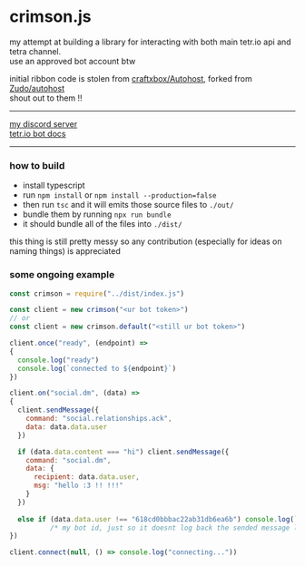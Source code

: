 # crimson.js

my attempt at building a library for interacting with both main tetr.io api and tetra channel.  
use an approved bot account btw

initial ribbon code is stolen from [craftxbox/Autohost](https://github.com/craftxbox/Autohost), forked from [Zudo/autohost](https://gitlab.com/Zudo/autohost)  
shout out to them !!

---

[my discord server](https://discord.gg/C2qHe7F)  
[tetr.io bot docs](https://github.com/Poyo-SSB/tetrio-bot-docs)

---

### how to build

- install typescript
- run `npm install` or `npm install --production=false`
- then run `tsc` and it will emits those source files to `./out/` 
- bundle them by running `npx run bundle`
- it should bundle all of the files into `./dist/`
  
this thing is still pretty messy so any contribution (especially for ideas on naming things) is appreciated

### some ongoing example

```js
const crimson = require("../dist/index.js")

const client = new crimson("<ur bot token>")
// or
const client = new crimson.default("<still ur bot token>")

client.once("ready", (endpoint) => 
{
  console.log("ready")
  console.log(`connected to ${endpoint}`)
})

client.on("social.dm", (data) =>
{
  client.sendMessage({
    command: "social.relationships.ack",
    data: data.data.user
  })

  if (data.data.content === "hi") client.sendMessage({
    command: "social.dm",
    data: {
      recipient: data.data.user,
      msg: "hello :3 !! !!!"
    }
  })
  
  else if (data.data.user !== "618cd0bbbac22ab31db6ea6b") console.log(`dm from ${data.data.user}:\n\t${data.data.content}`)
          /* my bot id, just so it doesnt log back the sended message lol */
})

client.connect(null, () => console.log("connecting..."))
```
